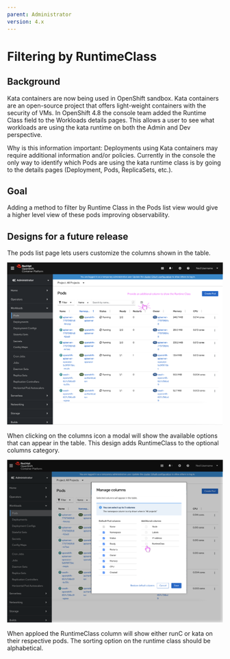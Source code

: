 ```yaml
---
parent: Administrator
version: 4.x
---
```


# Filtering by RuntimeClass

## Background
Kata containers are now being used in OpenShift sandbox. Kata containers are an open-source project that offers light-weight containers with the security of VMs. In OpenShift 4.8 the console team added the Runtime Class field to the Workloads details pages. This allows a user to see what workloads are using the kata runtime on both the Admin and Dev perspective. 

Why is this information important: Deployments using  Kata containers may require additional information and/or policies. Currently in the console the only way to identify which Pods are using the kata runtime class is by going to the details pages (Deployment, Pods, ReplicaSets, etc.).

## Goal

Adding a method to filter by Runtime Class in the Pods list view would give a higher level view of these pods improving observability. 

## Designs for a future release

The pods list page lets users customize the columns shown in the table.

![Adding a new column on pods screen](img/1-pod-columns-view.png "Adding a new column on pods screen")

When clicking on the columns icon a modal will show the available options that can appear in the table. This design adds RuntimeClass to the optional columns category. 

![Select RuntimeClass option](img/2-pods-columns-options-modal.png "Select RuntimeClass option")

When apploed the RuntimeClass column will show either runC or kata on their respective pods. The sorting option on the runtime class should be alphabetical.